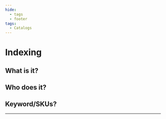```yaml
---
hide:
  - tags
  - footer
tags:
  - Catalogs
---
```


# **Indexing**


## What is it?


## Who does it?


## Keyword/SKUs?


---

